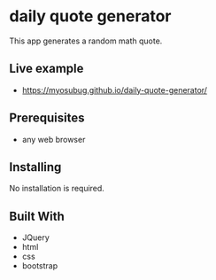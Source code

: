 # daily quote generator

This app generates a random math quote.

## Live example

* https://myosubug.github.io/daily-quote-generator/

## Prerequisites

* any web browser

## Installing

No installation is required.

## Built With

* JQuery
* html
* css
* bootstrap

